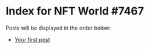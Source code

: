 # Index for NFT World #7467
Posts will be displayed in the order below:

- [Your first post](./001-first.md)

